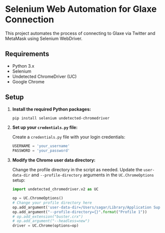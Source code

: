 # Selenium Web Automation for Glaxe Connection

This project automates the process of connecting to Glaxe via Twitter and MetaMask using Selenium WebDriver.

## Requirements

- Python 3.x
- Selenium
- Undetected ChromeDriver (UC)
- Google Chrome

## Setup

1. **Install the required Python packages:**

    ```bash
    pip install selenium undetected-chromedriver
    ```

2. **Set up your `credentials.py` file:**

    Create a `credentials.py` file with your login credentials:

    ```python
    USERNAME = 'your_username'
    PASSWORD = 'your_password'
    ```

3. **Modify the Chrome user data directory:**

    Change the profile directory in the script as needed. Update the `user-data-dir` and `--profile-directory` arguments in the `UC.ChromeOptions` setup:

    ```python
    import undetected_chromedriver.v2 as UC

    op = UC.ChromeOptions()
    # Change your profile directory here
    op.add_argument('user-data-dir=/Users/sagar/Library/Application Support/Google/Chrome')
    op.add_argument("--profile-directory={}".format("Profile 1"))
    # op.add_extension("buster.crx")
    # op.add_argument("--headless=new")
    driver = UC.Chrome(options=op)
    ```

